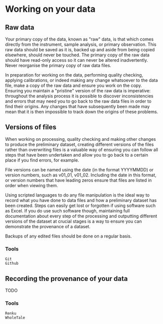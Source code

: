 # Working on your data #

## Raw data ##

Your primary copy of the data, known as "raw" data, is that which comes directly from the instrument, sample analysis, or primary observation. This raw data should be saved as it is, backed up and aside from being copied elsewhere, should never be touched. The primary copy of the raw data should have read-only access so it can never be altered inadvertently. Never reorganise the primary copy of raw data files.

In preparation for working on the data, performing quality checking, applying calibrations, or indeed making any change whatsoever to the data file, make a copy of the raw data and ensure you work on the copy. Ensuring you maintain a "pristine" version of the raw data is imperative: throughout the analysis process it is possible to discover inconsistencies and errors that may need you to go back to the raw data files in order to find their origins. Any changes that have subsequently been made may mean that it is then impossible to track down the origins of these problems.

## Versions of files ##

When working on processing, quality checking and making other changes to produce the preliminary dataset, creating different versions of the files rather than overwriting files is a valuable way of ensuring you can follow all steps that have been undertaken and allow you to go back to a certain place if you find errors, for example.

File versions can be named using the date (in the format YYYYMMDD) or version numbers, such as v01_01, v01_02. Including the date in this format, or version numbers that have leading zeros ensure that files are listed in order when viewing them.

Using scripted languages to do any file manipulation is the ideal way to record what you have done to data files and how a preliminary dataset has been created. Steps can easily get lost or forgotten if using software such as Excel. If you do use such software though, maintaining full documentation about every step of the processing and outputting different versions of the dataset at crucial stages is a way to ensure you can demonstrate the provenance of a dataset.

Backups of any edited files should be done on a regular basis.

### Tools ###

    Git
    Github

## Recording the provenance of your data ##

TODO

### Tools ###

    Renku
    WholeTale
